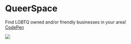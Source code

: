 <h1>QueerSpace</h1>
<p>Find LGBTQ owned and/or friendly businesses in your area!</br>
<a href="https://codepen.io/supermarsgalaxy/pen/popNQBM" target="_blank"> CodePen </a>
</p>

<img src="https://user-images.githubusercontent.com/98436419/159777257-7d78324e-a529-4202-bb33-596fa9093815.png">
